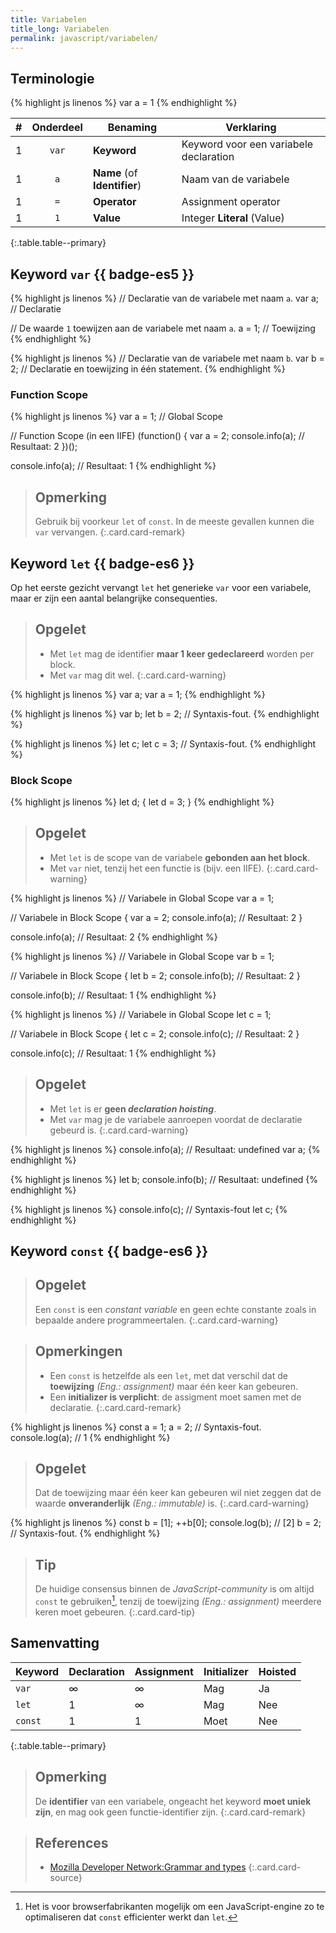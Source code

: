 ```yaml
---
title: Variabelen
title_long: Variabelen
permalink: javascript/variabelen/
---
```


Terminologie
------------

{% highlight js linenos %}
var a = 1
{% endhighlight %}

| # | Onderdeel | Benaming                     | Verklaring                             |
|--:|:---------:|------------------------------|----------------------------------------|
| 1 |   `var`   | **Keyword**                  | Keyword voor een variabele declaration |
| 1 |    `a`    | **Name** (of **Identifier**) | Naam van de variabele                  |
| 1 |    `=`    | **Operator**                 | Assignment operator                    |
| 1 |    `1`    | **Value**                    | Integer **Literal** (Value)            |
{:.table.table--primary}

Keyword `var` {{ badge-es5 }}
-------------

{% highlight js linenos %}
// Declaratie van de variabele met naam `a`.
var a; // Declaratie

// De waarde `1` toewijzen aan de variabele met naam `a`.
a = 1; // Toewijzing
{% endhighlight %}

{% highlight js linenos %}
// Declaratie van de variabele met naam `b`.
var b = 2; // Declaratie en toewijzing in één statement.
{% endhighlight %}

### Function Scope

{% highlight js linenos %}
var a = 1; // Global Scope

// Function Scope (in een IIFE)
(function() {
    var a = 2;
    console.info(a); // Resultaat: 2
})();

console.info(a); // Resultaat: 1
{% endhighlight %}

> Opmerking
> ---
> Gebruik bij voorkeur `let` of `const`. In de meeste gevallen kunnen die `var` vervangen.
{:.card.card-remark}

Keyword `let` {{ badge-es6 }}
-------------

Op het eerste gezicht vervangt `let` het generieke `var` voor een variabele, maar er zijn een aantal belangrijke consequenties.

> Opgelet
> ---
> - Met `let` mag de identifier **maar 1 keer gedeclareerd** worden per block.
> - Met `var` mag dit wel.
{:.card.card-warning}

{% highlight js linenos %}
var a;
var a = 1;
{% endhighlight %}

{% highlight js linenos %}
var b;
let b = 2; // Syntaxis-fout.
{% endhighlight %}

{% highlight js linenos %}
let c;
let c = 3; // Syntaxis-fout.
{% endhighlight %}

### Block Scope

{% highlight js linenos %}
let d;
{
    let d = 3;
}
{% endhighlight %}

> Opgelet
> ---
> - Met `let` is de scope van de variabele **gebonden aan het block**.
> - Met `var` niet, tenzij het een functie is (bijv. een IIFE).
{:.card.card-warning}

{% highlight js linenos %}
// Variabele in Global Scope
var a = 1;

// Variabele in Block Scope
{
    var a = 2;
    console.info(a); // Resultaat: 2
}

console.info(a); // Resultaat: 2
{% endhighlight %}

{% highlight js linenos %}
// Variabele in Global Scope
var b = 1;

// Variabele in Block Scope
{
    let b = 2;
    console.info(b); // Resultaat: 2
}

console.info(b); // Resultaat: 1
{% endhighlight %}

{% highlight js linenos %}
// Variabele in Global Scope
let c = 1;

// Variabele in Block Scope
{
    let c = 2;
    console.info(c); // Resultaat: 2
}

console.info(c); // Resultaat: 1
{% endhighlight %}

> Opgelet
> ---
> - Met `let` is er **geen *declaration hoisting***.
> - Met `var` mag je de variabele aanroepen voordat de declaratie gebeurd is.
{:.card.card-warning}

{% highlight js linenos %}
console.info(a); // Resultaat: undefined
var a;
{% endhighlight %}

{% highlight js linenos %}
let b;
console.info(b); // Resultaat: undefined
{% endhighlight %}

{% highlight js linenos %}
console.info(c); // Syntaxis-fout
let c;
{% endhighlight %}

Keyword `const` {{ badge-es6 }}
---------------

> Opgelet
> ---
> Een `const` is een *constant variable* en geen echte constante zoals in bepaalde andere programmeertalen.
{:.card.card-warning}

> Opmerkingen
> ---
> - Een `const` is hetzelfde als een `let`, met dat verschil dat de  **toewijzing** *(Eng.: assignment)* maar één keer kan gebeuren.
> - Een **initializer is verplicht**: de assigment moet samen met de declaratie.
{:.card.card-remark}

{% highlight js linenos %}
const a = 1;
a = 2; // Syntaxis-fout.
console.log(a); // 1
{% endhighlight %}

> Opgelet
> ---
> Dat de toewijzing maar één keer kan gebeuren wil niet zeggen dat de waarde **onveranderlijk** *(Eng.: immutable)* is.
{:.card.card-warning}

{% highlight js linenos %}
const b = [1];
++b[0];
console.log(b); // [2]
b = 2; // Syntaxis-fout.
{% endhighlight %}

> Tip
> ---
> De huidige consensus binnen de *JavaScript-community* is om altijd `const` te gebruiken[^const], tenzij de toewijzing *(Eng.: assignment)* meerdere keren moet gebeuren.
{:.card.card-tip}

[^const]: Het is voor browserfabrikanten mogelijk om een JavaScript-engine zo te optimaliseren dat `const` efficienter werkt dan `let`.

Samenvatting
------------

| Keyword | Declaration | Assignment | Initializer | Hoisted |
|---------|-------------|------------|-------------|---------|
| `var`   | &infin;     | &infin;    | Mag         | Ja      |
| `let`   | 1           | &infin;    | Mag         | Nee     |
| `const` | 1           | 1          | Moet        | Nee     |
{:.table.table--primary}

> Opmerking
> ---
> De **identifier** van een variabele, ongeacht het keyword **moet uniek zijn**, en mag ook geen functie-identifier zijn.
{:.card.card-remark}


> References
> ---
> - [Mozilla Developer Network:Grammar and types](https://developer.mozilla.org/en-US/docs/Web/JavaScript/Guide/Grammar_and_Types#Declarations)
{:.card.card-source}